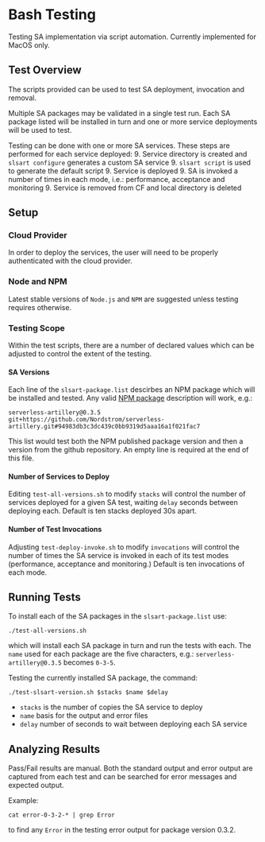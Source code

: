 # Bash Testing

Testing SA implementation via script automation.
Currently implemented for MacOS only.

## Test Overview

The scripts provided can be used to test SA deployment, invocation and removal.

Multiple SA packages may be validated in a single test run.
Each SA package listed will be installed in turn and one or more service deployments will be used to test.

Testing can be done with one or more SA services.
These steps are performed for each service deployed:
9. Service directory is created and `slsart configure` generates a custom SA service
9. `slsart script` is used to generate the default script
9. Service is deployed
9. SA is invoked a number of times in each mode, i.e.: performance, acceptance and monitoring
9. Service is removed from CF and local directory is deleted

## Setup

### Cloud Provider
In order to deploy the services, the user will need to be properly authenticated with the cloud provider.

### Node and NPM
Latest stable versions of `Node.js` and `NPM` are suggested unless testing requires otherwise.

### Testing Scope
Within the test scripts, there are a number of declared values which can be adjusted to control the extent of the testing.

#### SA Versions
Each line of the `slsart-package.list` descirbes an NPM package which will be installed and tested.
Any valid [NPM package](https://docs.npmjs.com/cli/install) description will work, e.g.:
```
serverless-artillery@0.3.5
git+https://github.com/Nordstrom/serverless-artillery.git#94983db3c3dc439c0bb9319d5aaa16a1f021fac7
```

This list would test both the NPM published package version and then a version from the github repository.
An empty line is required at the end of this file.

#### Number of Services to Deploy
Editing `test-all-versions.sh` to modify `stacks` will control the number of services deployed for a given SA test,
waiting `delay` seconds between deploying each.
Default is ten stacks deployed 30s apart.

#### Number of Test Invocations
Adjusting `test-deploy-invoke.sh` to modify `invocations` will control the number of times the SA service is invoked in each
of its test modes (performance, acceptance and monitoring.)
Default is ten invocations of each mode.

## Running Tests
To install each of the SA packages in the `slsart-package.list` use:
```
./test-all-versions.sh
```
which will install each SA package in turn and run the tests with each.
The `name` used for each package are the five characters, e.g.:
`serverless-artillery@0.3.5` becomes `0-3-5`.

Testing the currently installed SA package, the command:
```
./test-slsart-version.sh $stacks $name $delay
```

* `stacks` is the number of copies the SA service to deploy
* `name` basis for the output and error files
* `delay` number of seconds to wait between deploying each SA service

## Analyzing Results
Pass/Fail results are manual.
Both the standard output and error output are captured from each test
and can be searched for error messages and expected output.

Example:
```
cat error-0-3-2-* | grep Error
```
to find any `Error` in the testing error output for package version 0.3.2.
